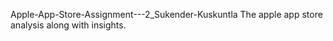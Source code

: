Apple-App-Store-Assignment---2_Sukender-Kuskuntla
The apple app store analysis along with insights.
